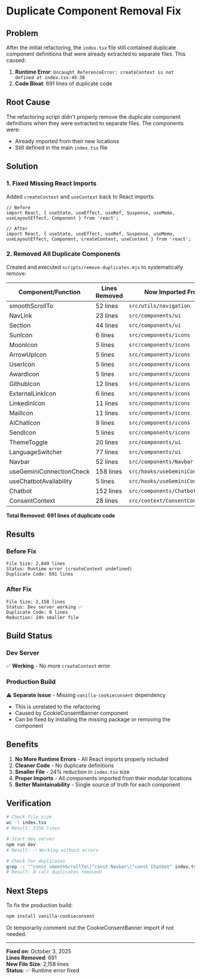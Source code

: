 # Duplicate Component Removal Fix

## Problem
After the initial refactoring, the `index.tsx` file still contained duplicate component definitions that were already extracted to separate files. This caused:
1. **Runtime Error**: `Uncaught ReferenceError: createContext is not defined at index.tsx:49:38`
2. **Code Bloat**: 691 lines of duplicate code

## Root Cause
The refactoring script didn't properly remove the duplicate component definitions when they were extracted to separate files. The components were:
- Already imported from their new locations
- Still defined in the main `index.tsx` file

## Solution

### 1. Fixed Missing React Imports
Added `createContext` and `useContext` back to React imports:
```tsx
// Before
import React, { useState, useEffect, useRef, Suspense, useMemo, useLayoutEffect, Component } from 'react';

// After
import React, { useState, useEffect, useRef, Suspense, useMemo, useLayoutEffect, Component, createContext, useContext } from 'react';
```

### 2. Removed All Duplicate Components
Created and executed `scripts/remove-duplicates.mjs` to systematically remove:

| Component/Function | Lines Removed | Now Imported From |
|-------------------|---------------|-------------------|
| smoothScrollTo | 52 lines | `src/utils/navigation` |
| NavLink | 23 lines | `src/components/ui` |
| Section | 44 lines | `src/components/ui` |
| SunIcon | 6 lines | `src/components/icons` |
| MoonIcon | 5 lines | `src/components/icons` |
| ArrowUpIcon | 5 lines | `src/components/icons` |
| UserIcon | 5 lines | `src/components/icons` |
| AwardIcon | 5 lines | `src/components/icons` |
| GithubIcon | 12 lines | `src/components/icons` |
| ExternalLinkIcon | 6 lines | `src/components/icons` |
| LinkedinIcon | 11 lines | `src/components/icons` |
| MailIcon | 11 lines | `src/components/icons` |
| AiChatIcon | 9 lines | `src/components/icons` |
| SendIcon | 5 lines | `src/components/icons` |
| ThemeToggle | 20 lines | `src/components/ui` |
| LanguageSwitcher | 77 lines | `src/components/ui` |
| Navbar | 52 lines | `src/components/Navbar` |
| useGeminiConnectionCheck | 158 lines | `src/hooks/useGeminiConnection` |
| useChatbotAvailability | 5 lines | `src/hooks/useGeminiConnection` |
| Chatbot | 152 lines | `src/components/Chatbot` |
| ConsentContext | 28 lines | `src/context/ConsentContext` |

**Total Removed: 691 lines of duplicate code**

## Results

### Before Fix
```
File Size: 2,849 lines
Status: Runtime error (createContext undefined)
Duplicate Code: 691 lines
```

### After Fix
```
File Size: 2,158 lines  
Status: Dev server working ✅
Duplicate Code: 0 lines
Reduction: 24% smaller file
```

## Build Status

### Dev Server
✅ **Working** - No more `createContext` error

### Production Build
⚠️ **Separate Issue** - Missing `vanilla-cookieconsent` dependency
- This is unrelated to the refactoring
- Caused by CookieConsentBanner component
- Can be fixed by installing the missing package or removing the component

## Benefits

1. **No More Runtime Errors** - All React imports properly included
2. **Cleaner Code** - No duplicate definitions
3. **Smaller File** - 24% reduction in `index.tsx` size
4. **Proper Imports** - All components imported from their modular locations
5. **Better Maintainability** - Single source of truth for each component

## Verification

```bash
# Check file size
wc -l index.tsx
# Result: 2158 lines

# Start dev server
npm run dev
# Result: ✅ Working without errors

# Check for duplicates
grep -c "^const smoothScrollTo\|^const Navbar\|^const Chatbot" index.tsx
# Result: 0 (all duplicates removed)
```

## Next Steps

To fix the production build:
```bash
npm install vanilla-cookieconsent
```

Or temporarily comment out the CookieConsentBanner import if not needed.

---

**Fixed on**: October 3, 2025  
**Lines Removed**: 691  
**New File Size**: 2,158 lines  
**Status**: ✅ Runtime error fixed

